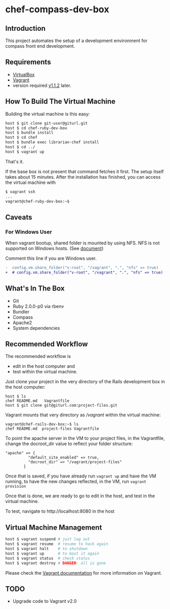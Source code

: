 # chef-compass-dev-box

## Introduction

This project automates the setup of a development environment for compass front end development.

## Requirements

* [VirtualBox](https://www.virtualbox.org)
* [Vagrant](http://vagrantup.com)
 * version required [v1.1.2](http://downloads.vagrantup.com/tags/v1.1.2) later.

## How To Build The Virtual Machine

Building the virtual machine is this easy:

```zsh
host $ git clone git-user@giturl.git
host $ cd chef-ruby-dev-box
host $ bundle install
host $ cd chef
host $ bundle exec librarian-chef install
host $ cd ../
host $ vagrant up
```

That's it.

If the base box is not present that command fetches it first. The setup itself takes about 15 minutes. After the installation has finished, you can access the virtual machine with

```zsh
$ vagrant ssh
...
vagrant@chef-ruby-dev-box:~$
```
## Caveats

### For Windows User

When vagrant bootup, shared folder is mounted by using NFS.
NFS is not supported on Windows hosts. (See [document](http://docs-v1.vagrantup.com/v1/docs/nfs.html))

Comment this line if you are Windows user.

```diff
-  config.vm.share_folder("v-root", "/vagrant", ".", "nfs" => true)
+  # config.vm.share_folder("v-root", "/vagrant", ".", "nfs" => true)
```

## What's In The Box

* Git
* Ruby 2.0.0-p0 via rbenv
* Bundler
* Compass
* Apache2
* System dependencies

## Recommended Workflow

The recommended workflow is

* edit in the host computer and
* test within the virtual machine.

Just clone your project in the very directory of the Rails development box in the host computer:

```
host $ ls
chef README.md   Vagrantfile
host $ git clone git@giturl.com:project-files.git
```

Vagrant mounts that very directory as _/vagrant_ within the virtual machine:

```
vagrant@chef-rails-dev-box:~$ ls
chef README.md  project-files Vagrantfile
```

To point the apache server in the VM to your project files, in the Vagrantfile, change the docroot_dir value to reflect your folder structure:

```
"apache" => {
          "default_site_enabled" => true,
          "docroot_dir" => "/vagrant/project-files"
        }
```

Once that is saved, if you have already run `vagrant up` and have the VM running, to have the new changes reflected, in the VM, run `vagrant provision`

Once that is done, we are ready to go to edit in the host, and test in the virtual machine.

To test, navigate to http://localhost:8080 in the host

## Virtual Machine Management

```zsh
host $ vagrant suspend # just log out
host $ vagrant resume  # resume to hack again
host $ vagrant halt    # to shutdown
host $ vagrant up      # to boot it again
host $ vagrant status  # check status
host $ vagrant destroy # DANGER: all is gone
```

Please check the [Vagrant documentation](http://vagrantup.com/v1/docs/index.html) for more information on Vagrant.

## TODO

- Upgrade code to Vagrant v2.0
